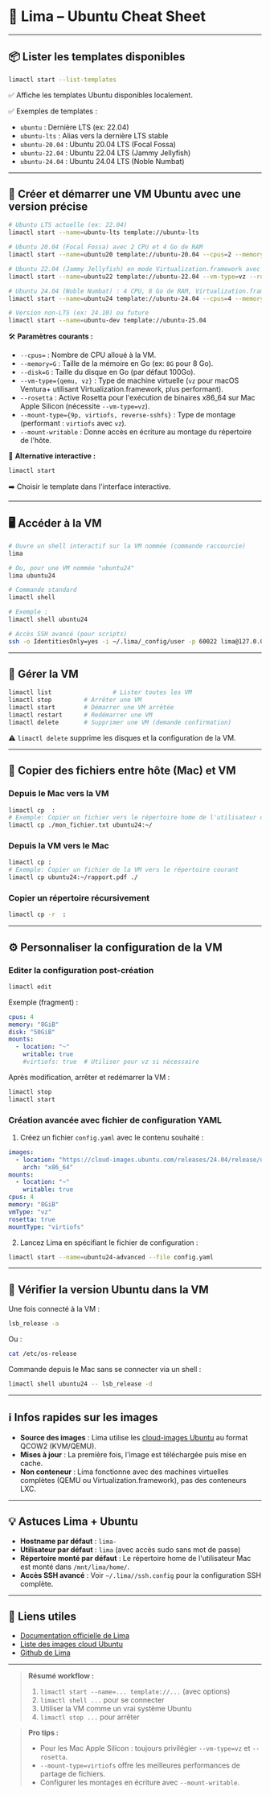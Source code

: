 # 🐧 Lima – Ubuntu Cheat Sheet

---

## 📦 Lister les templates disponibles

```bash
limactl start --list-templates
```

✅ Affiche les templates Ubuntu disponibles localement.

✅ Exemples de templates :
  - `ubuntu` : Dernière LTS (ex: 22.04)
  - `ubuntu-lts` : Alias vers la dernière LTS stable
  - `ubuntu-20.04` : Ubuntu 20.04 LTS (Focal Fossa)
  - `ubuntu-22.04` : Ubuntu 22.04 LTS (Jammy Jellyfish)
  - `ubuntu-24.04` : Ubuntu 24.04 LTS (Noble Numbat)

---

## 🚀 Créer et démarrer une VM Ubuntu avec une version précise

```bash
# Ubuntu LTS actuelle (ex: 22.04)
limactl start --name=ubuntu-lts template://ubuntu-lts

# Ubuntu 20.04 (Focal Fossa) avec 2 CPU et 4 Go de RAM
limactl start --name=ubuntu20 template://ubuntu-20.04 --cpus=2 --memory=4G

# Ubuntu 22.04 (Jammy Jellyfish) en mode Virtualization.framework avec Rosetta
limactl start --name=ubuntu22 template://ubuntu-22.04 --vm-type=vz --rosetta

# Ubuntu 24.04 (Noble Numbat) : 4 CPU, 8 Go de RAM, Virtualization.framework, Rosetta, montage virtiofs en écriture
limactl start --name=ubuntu24 template://ubuntu-24.04 --cpus=4 --memory=8G --vm-type=vz --rosetta --mount-type=virtiofs --mount-writable

# Version non-LTS (ex: 24.10) ou future
limactl start --name=ubuntu-dev template://ubuntu-25.04
```

🛠️ **Paramètres courants :**
- `--cpus=` : Nombre de CPU alloué à la VM.
- `--memory=G` : Taille de la mémoire en Go (ex: `8G` pour 8 Go).
- `--disk=G` : Taille du disque en Go (par défaut 100Go).
- `--vm-type={qemu, vz}` : Type de machine virtuelle (`vz` pour macOS Ventura+ utilisant Virtualization.framework, plus performant).
- `--rosetta` : Active Rosetta pour l'exécution de binaires x86_64 sur Mac Apple Silicon (nécessite `--vm-type=vz`).
- `--mount-type={9p, virtiofs, reverse-sshfs}` : Type de montage (performant : `virtiofs` avec `vz`).
- `--mount-writable` : Donne accès en écriture au montage du répertoire de l'hôte.

🐚 **Alternative interactive :**
```bash
limactl start
```
➡️ Choisir le template dans l'interface interactive.

---

## 🖥️ Accéder à la VM

```bash
# Ouvre un shell interactif sur la VM nommée (commande raccourcie)
lima 

# Ou, pour une VM nommée "ubuntu24"
lima ubuntu24

# Commande standard
limactl shell 

# Exemple :
limactl shell ubuntu24

# Accès SSH avancé (pour scripts)
ssh -o IdentitiesOnly=yes -i ~/.lima/_config/user -p 60022 lima@127.0.0.1
```

---

## 🛑 Gérer la VM

```bash
limactl list                 # Lister toutes les VM
limactl stop         # Arrêter une VM
limactl start        # Démarrer une VM arrêtée
limactl restart      # Redémarrer une VM
limactl delete       # Supprimer une VM (demande confirmation)
```

⚠️ `limactl delete` supprime les disques et la configuration de la VM.

---

## 📂 Copier des fichiers entre hôte (Mac) et VM

### Depuis le Mac vers la VM
```bash
limactl cp  :
# Exemple: Copier un fichier vers le répertoire home de l'utilisateur dans la VM
limactl cp ./mon_fichier.txt ubuntu24:~/
```

### Depuis la VM vers le Mac
```bash
limactl cp : 
# Exemple: Copier un fichier de la VM vers le répertoire courant
limactl cp ubuntu24:~/rapport.pdf ./
```

### Copier un répertoire récursivement
```bash
limactl cp -r  :
```

---

## ⚙️ Personnaliser la configuration de la VM

### Editer la configuration post-création
```bash
limactl edit 
```

Exemple (fragment) :
```yaml
cpus: 4
memory: "8GiB"
disk: "50GiB"
mounts:
  - location: "~"
    writable: true
    #virtiofs: true  # Utiliser pour vz si nécessaire
```

Après modification, arrêter et redémarrer la VM :
```bash
limactl stop 
limactl start 
```

### Création avancée avec fichier de configuration YAML
1. Créez un fichier `config.yaml` avec le contenu souhaité :
```yaml
images:
  - location: "https://cloud-images.ubuntu.com/releases/24.04/release/ubuntu-24.04-server-cloudimg-amd64.img"
    arch: "x86_64"
mounts:
  - location: "~"
    writable: true
cpus: 4
memory: "8GiB"
vmType: "vz"
rosetta: true
mountType: "virtiofs"
```
2. Lancez Lima en spécifiant le fichier de configuration :
```bash
limactl start --name=ubuntu24-advanced --file config.yaml
```

---

## 📝 Vérifier la version Ubuntu dans la VM

Une fois connecté à la VM :
```bash
lsb_release -a
```

Ou :
```bash
cat /etc/os-release
```

Commande depuis le Mac sans se connecter via un shell :
```bash
limactl shell ubuntu24 -- lsb_release -d
```

---

## ℹ️ Infos rapides sur les images

- **Source des images** : Lima utilise les [cloud-images Ubuntu](https://cloud-images.ubuntu.com/) au format QCOW2 (KVM/QEMU).
- **Mises à jour** : La première fois, l'image est téléchargée puis mise en cache.
- **Non conteneur** : Lima fonctionne avec des machines virtuelles complètes (QEMU ou Virtualization.framework), pas des conteneurs LXC.

---

## 💡 Astuces Lima + Ubuntu

- **Hostname par défaut** : `lima-`
- **Utilisateur par défaut** : `lima` (avec accès sudo sans mot de passe)
- **Répertoire monté par défaut** : Le répertoire home de l'utilisateur Mac est monté dans `/mnt/lima/home/`.
- **Accès SSH avancé** : Voir `~/.lima//ssh.config` pour la configuration SSH complète.

---

## 🔗 Liens utiles

- [Documentation officielle de Lima](https://lima-vm.io/)
- [Liste des images cloud Ubuntu](https://cloud-images.ubuntu.com/)
- [Github de Lima](https://github.com/lima-vm/lima)

---

> **Résumé workflow :**  
> 1. `limactl start --name=... template://...` (avec options)  
> 2. `limactl shell ...` pour se connecter  
> 3. Utiliser la VM comme un vrai système Ubuntu  
> 4. `limactl stop ...` pour arrêter  

> **Pro tips :**  
> - Pour les Mac Apple Silicon : toujours privilégier `--vm-type=vz` et `--rosetta`.  
> - `--mount-type=virtiofs` offre les meilleures performances de partage de fichiers.  
> - Configurer les montages en écriture avec `--mount-writable`.
